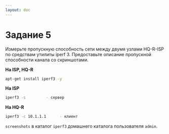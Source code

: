 ```yaml
---
layout: doc
---
```


# Задание 5
Измерьте пропускную способность сети между двумя узлами HQ-R-ISP по средствам утилиты iperf 3. Предоставьте описание пропускной способности канала со скриншотами.

**На ISP, HQ-R**
```bash
apt-get install iperf3 -y 
```
 
**На ISP**
```bash
iperf3 -s         - сервер 
```

**На HQ-R**
```bash
iperf3 -c 10.1.1.1      - клиент 
```

`screenshots` в каталог `iperf3` домашнего каталога пользователя `admin`.